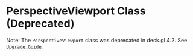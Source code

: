 # PerspectiveViewport Class (Deprecated)

Note: The `PerspectiveViewport` class was deprecated in deck.gl 4.2. See [`Upgrade Guide`](/docs/upgrade-guide.md).